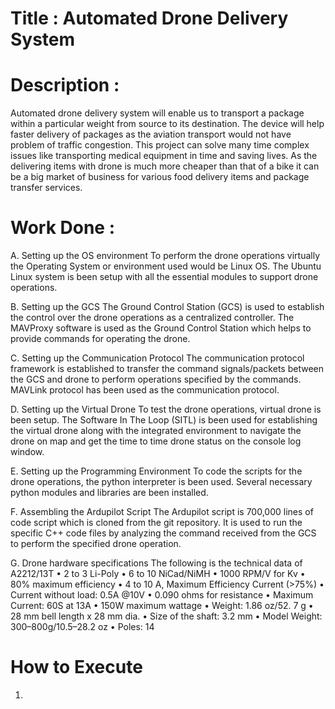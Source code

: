 # Title : Automated Drone Delivery System

# Description :

 Automated drone delivery system will enable us 
to transport a package within a particular weight from source 
to its destination. The device will help faster delivery of packages 
as the aviation transport would not have problem of traffic 
congestion. This project can solve many time complex issues like 
transporting medical equipment in time and saving lives. As the 
delivering items with drone is much more cheaper than that of 
a bike it can be a big market of business for various food delivery 
items and package transfer services.

# Work Done :

A. Setting up the OS environment
To perform the drone operations virtually the Operating 
System or environment used would be Linux OS. The Ubuntu 
Linux system is been setup with all the essential modules to 
support drone operations.

B. Setting up the GCS
The Ground Control Station (GCS) is used to establish the 
control over the drone operations as a centralized controller.
The MAVProxy software is used as the Ground Control 
Station which helps to provide commands for operating the 
drone.

C. Setting up the Communication Protocol
The communication protocol framework is established to 
transfer the command signals/packets between the GCS and 
drone to perform operations specified by the commands. 
MAVLink protocol has been used as the communication 
protocol.

D. Setting up the Virtual Drone
To test the drone operations, virtual drone is been setup. 
The Software In The Loop (SITL) is been used for 
establishing the virtual drone along with the integrated 
environment to navigate the drone on map and get the time to 
time drone status on the console log window.

E. Setting up the Programming Environment
To code the scripts for the drone operations, the python 
interpreter is been used. Several necessary python modules 
and libraries are been installed.

F. Assembling the Ardupilot Script
The Ardupilot script is 700,000 lines of code script which 
is cloned from the git repository. It is used to run the specific
C++ code files by analyzing the command received from the 
GCS to perform the specified drone operation.

G. Drone hardware specifications
The following is the technical data of A2212/13T
• 2 to 3 Li-Poly 
• 6 to 10 NiCad/NiMH 
• 1000 RPM/V for Kv
• 80% maximum efficiency
• 4 to 10 A, Maximum Efficiency Current (>75%)
• Current without load: 0.5A @10V
• 0.090 ohms for resistance
• Maximum Current: 60S at 13A
• 150W maximum wattage
• Weight: 1.86 oz/52. 7 g
• 28 mm bell length x 28 mm dia.
• Size of the shaft: 3.2 mm
• Model Weight: 300–800g/10.5–28.2 oz 
• Poles: 14

# How to Execute 

1. 
